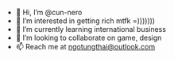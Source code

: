 - 👋 Hi, I’m @cun-nero
- 👀 I’m interested in getting rich mtfk =)))))))
- 🌱 I’m currently learning international business
- 💞️ I’m looking to collaborate on game, design
- 📫 Reach me at ngotungthai@outlook.com

<!---
cun-nero/cun-nero is a ✨ special ✨ repository because its `README.md` (this file) appears on your GitHub profile.
You can click the Preview link to take a look at your changes.
--->
